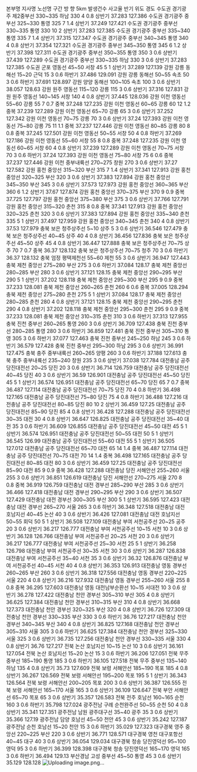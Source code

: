 본부명	지사명	노선명	구간	방 향	5km	발생건수	사고율	반기	위도	경도
수도권	경기광주	제2중부선	330~335	하남	330	4	0.8	상반기	37.283	127.386
수도권	경기광주	중부선	325~330	통영	325	7	1.4	상반기	37.249	127.421
수도권	경기광주	중부선	330~335	통영	330	10	2	상반기	37.283	127.385
수도권	경기광주	중부선	335~340	통영	335	7	1.4	상반기	37.315	127.347
수도권	경기광주	중부선	340~345	통영	340	4	0.8	상반기	37.354	127.321
수도권	경기광주	중부선	345~350	통영	345	6	1.2	상반기	37.398	127.311
수도권	경기광주	중부선	350~355	통영	350	3	0.6	상반기	37.439	127.289
수도권	경기광주	중부선	330~335	하남	330	3	0.6	상반기	37.283	127.385
수도권	군포	영동선	45~50	서창	45	5	1	상반기	37.289	127.139
강원	강릉	동해선	15~20	근덕	15	3	0.6	하반기	37.486	129.091
강원	강릉	동해선	50~55	속초	50	3	0.6	하반기	37.691	128.897
강원	양양	동해선	100~105	속초	100	3	0.6	상반기	38.057	128.63
강원	원주	영동선	115~120	강릉	115	3	0.6	상반기	37.316	127.831
강원	원주	영동선	140~145	서창	140	4	0.8	상반기	37.445	128.036
강원	이천	영동선	55~60	강릉	55	7	0.7	중복	37.248	127.235
강원	이천	영동선	60~65	강릉	60	12	1.2	중복	37.239	127.289
강원	이천	영동선	65~70	강릉	65	3	0.6	상반기	37.252	127.342
강원	이천	영동선	70~75	강릉	70	3	0.6	상반기	37.24	127.393
강원	이천	영동선	75~80	강릉	75	11	1.1	중복	37.237	127.446
강원	이천	영동선	80~85	강릉	80	8	0.8	중복	37.245	127.501
강원	이천	영동선	50~55	서창	50	4	0.8	하반기	37.269	127.186
강원	이천	영동선	55~60	서창	55	8	0.8	중복	37.248	127.235
강원	이천	영동선	60~65	서창	60	4	0.8	상반기	37.239	127.289
강원	이천	영동선	70~75	서창	70	3	0.6	하반기	37.24	127.393
강원	이천	영동선	75~80	서창	75	6	0.6	중복	37.237	127.446
강원	이천	중부내륙선	270~275	창원	270	3	0.6	상반기	37.27	127.582
강원	홍천	중앙선	315~320	부산	315	7	1.4	상반기	37.341	127.913
강원	홍천	중앙선	320~325	부산	320	3	0.6	상반기	37.383	127.894
강원	홍천	중앙선	345~350	부산	345	3	0.6	상반기	37.573	127.973
강원	홍천	중앙선	360~365	부산	360	6	1.2	상반기	37.67	127.874
강원	홍천	중앙선	370~375	부산	370	9	0.9	중복	37.725	127.797
강원	홍천	중앙선	375~380	부산	375	3	0.6	상반기	37.766	127.791
강원	홍천	중앙선	315~320	춘천	315	8	0.8	중복	37.341	127.913
강원	홍천	중앙선	320~325	춘천	320	3	0.6	상반기	37.383	127.894
강원	홍천	중앙선	335~340	춘천	335	5	1	상반기	37.497	127.959
강원	홍천	중앙선	340~345	춘천	340	4	0.8	상반기	37.53	127.979
충북	보은	청주상주선	5~10	상주	5	3	0.6	상반기	36.546	127.479
충북	보은	청주상주선	40~45	상주	40	4	0.8	상반기	36.456	127.836
충북	보은	청주상주선	45~50	상주	45	4	0.8	상반기	36.447	127.888
충북	보은	청주상주선	70~75	상주	70	7	0.7	중복	36.37	128.132
충북	보은	청주상주선	70~75	청주	70	3	0.6	하반기	36.37	128.132
충북	엄정	평택제천선	55~60	제천	55	3	0.6	상반기	36.947	127.443
충북	제천	중앙선	275~280	부산	275	3	0.6	하반기	37.084	128.17
충북	제천	중앙선	280~285	부산	280	3	0.6	상반기	37.121	128.15
충북	제천	중앙선	290~295	부산	290	5	1	상반기	37.202	128.118
충북	제천	중앙선	295~300	부산	295	9	0.9	중복	37.233	128.081
충북	제천	중앙선	260~265	춘천	260	6	0.6	중복	37.005	128.294
충북	제천	중앙선	275~280	춘천	275	5	1	상반기	37.084	128.17
충북	제천	중앙선	280~285	춘천	280	4	0.8	상반기	37.121	128.15
충북	제천	중앙선	290~295	춘천	290	4	0.8	상반기	37.202	128.118
충북	제천	중앙선	295~300	춘천	295	9	0.9	중복	37.233	128.081
충북	제천	중앙선	310~315	춘천	310	3	0.6	하반기	37.313	127.955
충북	진천	중부선	260~265	통영	260	3	0.6	상반기	36.709	127.438
충북	진천	중부선	280~285	통영	280	3	0.6	하반기	36.859	127.481
충북	진천	중부선	305~310	통영	305	3	0.6	하반기	37.077	127.463
충북	진천	중부선	245~250	하남	245	3	0.6	하반기	36.579	127.428
충북	진천	중부선	295~300	하남	295	3	0.6	상반기	36.991	127.475
충북	충주	중부내륙선	260~265	양평	260	3	0.6	하반기	37.188	127.613
충북	충주	중부내륙선	235~240	창원	235	3	0.6	상반기	37.038	127.784
대전충남	공주	당진대전선	20~25	당진	20	3	0.6	상반기	36.714	126.759
대전충남	공주	당진대전선	40~45	당진	40	3	0.6	상반기	36.59	126.901
대전충남	공주	당진대전선	45~50	당진	45	5	1	상반기	36.574	126.951
대전충남	공주	당진대전선	65~70	당진	65	7	0.7	중복	36.487	127.114
대전충남	공주	당진대전선	70~75	당진	70	4	0.8	하반기	36.498	127.165
대전충남	공주	당진대전선	75~80	당진	75	4	0.8	하반기	36.488	127.216
대전충남	공주	당진대전선	80~85	당진	80	10	2	상반기	36.459	127.25
대전충남	공주	당진대전선	85~90	당진	85	4	0.8	상반기	36.428	127.288
대전충남	공주	당진대전선	30~35	대전	30	4	0.8	상반기	36.647	126.825
대전충남	공주	당진대전선	35~40	대전	35	3	0.6	하반기	36.609	126.855
대전충남	공주	당진대전선	45~50	대전	45	5	1	상반기	36.574	126.951
대전충남	공주	당진대전선	50~55	대전	50	5	1	상반기	36.545	126.99
대전충남	공주	당진대전선	55~60	대전	55	5	1	상반기	36.505	127.012
대전충남	공주	당진대전선	65~70	대전	65	14	1.4	중복	36.487	127.114
대전충남	공주	당진대전선	70~75	대전	70	14	1.4	중복	36.498	127.165
대전충남	공주	당진대전선	80~85	대전	80	3	0.6	상반기	36.459	127.25
대전충남	공주	당진대전선	85~90	대전	85	9	0.9	중복	36.428	127.288
대전충남	당진	서해안선	255~260	서울	255	3	0.6	상반기	36.851	126.619
대전충남	당진	서해안선	270~275	서울	270	8	0.8	중복	36.919	126.759
대전충남	대전	경부선	285~290	부산	285	3	0.6	상반기	36.466	127.418
대전충남	대전	경부선	290~295	부산	290	3	0.6	상반기	36.507	127.429
대전충남	대전	경부선	300~305	부산	300	5	1	상반기	36.595	127.423
대전충남	대전	경부선	265~270	서울	265	3	0.6	하반기	36.348	127.518
대전충남	대전	호남지선	40~45	논산	40	3	0.6	상반기	36.426	127.081
대전충남	대전	호남지선	50~55	회덕	50	5	1	상반기	36.508	127.109
대전충남	부여	서천공주선	20~25	공주	20	3	0.6	상반기	36.217	126.777
대전충남	부여	서천공주선	10~15	서천	10	3	0.6	상반기	36.128	126.766
대전충남	부여	서천공주선	20~25	서천	20	3	0.6	상반기	36.217	126.777
대전충남	부여	서천공주선	25~30	서천	25	5	1	상반기	36.258	126.798
대전충남	부여	서천공주선	30~35	서천	30	3	0.6	상반기	36.287	126.838
대전충남	부여	서천공주선	35~40	서천	35	3	0.6	상반기	36.32	126.876
대전충남	부여	서천공주선	40~45	서천	40	4	0.8	상반기	36.353	126.913
대전충남	영동	경부선	260~265	부산	260	3	0.6	상반기	36.318	127.556
대전충남	영동	경부선	220~225	서울	220	4	0.8	상반기	36.216	127.932
대전충남	영동	경부선	255~260	서울	255	8	0.8	중복	36.295	127.603
대전충남	영동	대전남부순환선	10~15	서대전	10	3	0.6	상반기	36.278	127.422
대전충남	천안	경부선	305~310	부산	305	4	0.8	상반기	36.625	127.384
대전충남	천안	경부선	310~315	부산	310	4	0.8	상반기	36.668	127.373
대전충남	천안	경부선	320~325	부산	320	4	0.8	상반기	36.726	127.309
대전충남	천안	경부선	330~335	부산	330	3	0.6	하반기	36.76	127.217
대전충남	천안	경부선	340~345	부산	340	4	0.8	상반기	36.825	127.168
대전충남	천안	경부선	305~310	서울	305	3	0.6	하반기	36.625	127.384
대전충남	천안	경부선	325~330	서울	325	3	0.6	상반기	36.735	127.256
대전충남	천안	경부선	330~335	서울	330	4	0.8	상반기	36.76	127.217
전북	논산	호남지선	10~15	논산	10	3	0.6	상반기	36.161	127.054
전북	논산	호남지선	15~20	논산	15	3	0.6	하반기	36.206	127.051
전북	무주	중부선	185~190	통영	185	3	0.6	하반기	36.105	127.518
전북	무주	중부선	135~140	하남	135	4	0.8	상반기	35.73	127.609
전북	보령	서해안선	185~190	목포	185	4	0.8	상반기	36.267	126.569
전북	보령	서해안선	195~200	목포	195	5	1	상반기	36.343	126.564
전북	보령	서해안선	200~205	목포	200	3	0.6	상반기	36.387	126.555
전북	보령	서해안선	165~170	서울	165	3	0.6	상반기	36.109	126.647
전북	부안	서해안선	65~70	목포	65	3	0.6	상반기	35.357	126.583
전북	전주	호남선	160~165	순천	160	3	0.6	하반기	35.798	127.024
광주전남	구례	순천완주선	50~55	순천	50	4	0.8	상반기	35.341	127.351
광주전남	남원	광주대구선	35~40	광주	35	3	0.6	상반기	35.366	127.19
광주전남	담양	호남선	45~50	천안	45	3	0.6	상반기	35.242	127.187
광주전남	순천	호남선	15~20	천안	15	3	0.6	하반기	35.029	127.323
대구경북	영주	중앙선	220~225	부산	220	3	0.6	상반기	36.771	128.571
대구경북	영천	대구포항선	40~45	대구	40	3	0.6	상반기	36.054	129.034
대구경북	청송	당진영덕선	95~100	영덕	95	3	0.6	하반기	36.399	128.398
대구경북	청송	당진영덕선	165~170	영덕	165	3	0.6	하반기	36.494	129.13
부산경남	고성	중부선	45~50	통영	45	3	0.6	상반기	35.129	128.128
![Uploading image.png…]()
